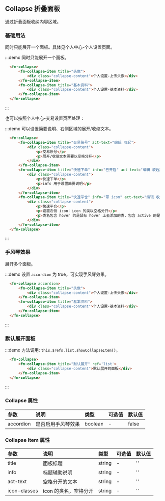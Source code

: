 <style lang="less">
    .collapse-content {
        padding: 20px;
        height: 150px;
    }
    .fm-collapse-item {
        margin-bottom: 20px;
        &:last-child {
            margin-bottom: 0px;
        }
    }
    .edit-icon{
        display: inline-block;
        width: 9px;
        height: 10px;
        background: url("//alibetawww.followme.com/portalindex/assets/account-nav-icon.png") no-repeat -120px 0;
        vertical-align: top;
        margin: 2px 0 0 0;
        &:hover{
            background-position: -160px 0;
        }
        &.edit-hover-icon{
            background-position: -160px 0;
        }
        &.edit-icon-active{
            background-position: -120px -20px;
            &:hover{
                background-position: -160px -20px;
            }
            &.edit-hover-icon-active{
                background-position: -160px -20px;
            }
        }
    }
</style>
<script>
    export default {
        mounted () {
            if (this.$refs.list) {
                this.$refs.list.showCollapseItem();
            }
        }
    }
</script>
## Collapse 折叠面板
通过折叠面板收纳内容区域。

### 基础用法
同时只能展开一个面板。具体见个人中心-个人设置页面。

:::demo 同时只能展开一个面板。

```html
  <fm-collapse>
      <fm-collapse-item title="头像">
          <div class="collapse-content">个人设置-上传头像</div>
      </fm-collapse-item>
      <fm-collapse-item title="基本资料">
          <div class="collapse-content">个人设置-基本资料</div>
      </fm-collapse-item>
  </fm-collapse>
```
:::

也可以按照个人中心-交易设置页面处理：

:::demo 可以设置简要说明、右侧区域的展开/收缩文本。

```html
  <fm-collapse>
      <fm-collapse-item title="交易账号" act-text="编辑 收起">
          <div class="collapse-content">
              <p>交易账号</p>
              <p>展开/收缩文本需要以空格分开</p>
          </div>
      </fm-collapse-item>
      <fm-collapse-item title="快速下单" info="已开启" act-text="编辑 收起">
          <div class="collapse-content">
              <p>快速下单</p>
              <p>info 用于设置简要说明</p>
          </div>
      </fm-collapse-item>
      <fm-collapse-item title="快速平仓" info="带 icon" act-text="编辑 收起" icon-classes="edit-icon edit-hover-icon edit-icon-active edit-hover-icon-active">
          <div class="collapse-content">
              <p>快速平仓</p>
              <p>设置右侧 icon：icon 的类以空格分开</p>
              <p>类名包含 hover 的是鼠标 hover 上去添加的类，包含 active 的是面板展开时添加的类，带 hover & active 的是展开时鼠标 hover 时添加的类</p>
          </div>
      </fm-collapse-item>
  </fm-collapse>
```
:::

### 手风琴效果
展开多个面板。

:::demo 设置 `accordion` 为 true，可实现手风琴效果。

```html
  <fm-collapse accordion>
      <fm-collapse-item title="头像">
          <div class="collapse-content">个人设置-上传头像</div>
      </fm-collapse-item>
      <fm-collapse-item title="基本资料">
          <div class="collapse-content">个人设置-基本资料</div>
      </fm-collapse-item>
  </fm-collapse>
```
:::

### 默认展开面板
:::demo 方法调用: `this.$refs.list.showCollapseItem()`。

```html
  <fm-collapse>
      <fm-collapse-item title="默认展开" ref='list'>
          <div class="collapse-content">默认展开的面板</div>
      </fm-collapse-item>
  </fm-collapse>
```
:::

### Collapse 属性
| 参数      | 说明          | 类型      | 可选值                           | 默认值  |
| :---------- | :-------------- | :---------- | :--------------------------------  | :-------- |
| accordion | 是否启用手风琴效果 | boolean | - | false |

### Collapse Item 属性
| 参数      | 说明          | 类型      | 可选值                           | 默认值  |
| :---------- | :-------------- | :---------- | :--------------------------------  | :-------- |
| title | 面板标题 | string | - | '' |
| info | 标题辅助说明 | string | - | '' |
| act-text |  空格分开的文本 | string | - | '' |
| icon-classes | icon 的类名，空格分开 | string | - | '' |